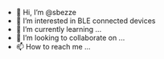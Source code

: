 - 👋 Hi, I’m @sbezze
- 👀 I’m interested in BLE connected devices
- 🌱 I’m currently learning ...
- 💞️ I’m looking to collaborate on ...
- 📫 How to reach me ...

<!---
sbezze/sbezze is a ✨ special ✨ repository because its `README.md` (this file) appears on your GitHub profile.
You can click the Preview link to take a look at your changes.
--->
